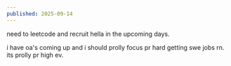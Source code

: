 ```yaml
---
published: 2025-09-14
---
```


need to leetcode and recruit hella in the upcoming days.

i have oa's coming up and i should prolly focus pr hard getting swe jobs rn. its prolly pr high ev.
